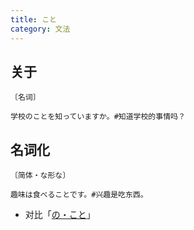 ```yaml
---
title: こと
category: 文法
---
```


## 关于

`〔名词〕`

```example
学校のことを知っていますか。#知道学校的事情吗？
```

## 名词化

`〔简体・な形な〕`

```example
趣味は食べることです。#兴趣是吃东西。
```

- 对比「[の・こと](no-koto#名词化)」
